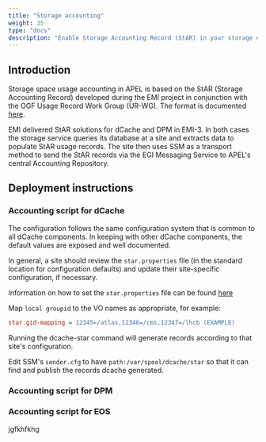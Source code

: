 ```yaml
---
title: "Storage accounting"
weight: 35
type: "docs"
description: "Enable Storage Accounting Record (StAR) in your storage element"
---
```


## Introduction

Storage space usage accounting in APEL is based on the StAR (Storage Accounting
Record) developed during the EMI project in conjunction with the OGF Usage
Record Work Group (UR-WG). The format is documented
[here](http://cds.cern.ch/record/1452920/files/GFD.201.pdf).

EMI delivered StAR solutions for dCache and DPM in EMI-3. In both cases the
storage service queries its database at a site and extracts data to populate
StAR usage records. The site then uses SSM as a transport method to send the
StAR records via the EGI Messaging Service to APEL's central Accounting
Repository.

## Deployment instructions

### Accounting script for dCache

The configuration follows the same configuration system that is common to all
dCache components. In keeping with other dCache components, the default values
are exposed and well documented.

In general, a site should review the `star.properties` file (in the standard
location for configuration defaults) and update their site-specific
configuration, if necessary.

Information on how to set the `star.properties` file can be found
[here](https://github.com/dCache/dcache/blob/master/skel/share/defaults/star.properties)

Map `local groupid` to the VO names as appropriate, for example:

```ini
star.gid-mapping = 12345=/atlas,12346=/cms,12347=/lhcb (EXAMPLE)
```

Running the dcache-star command will generate records according to that site's
configuration.

Edit SSM's `sender.cfg` to have `path:/var/spool/dcache/star` so that it can
find and publish the records dcache generated.

### Accounting script for DPM



### Accounting script for EOS

jgfkhfkhg
